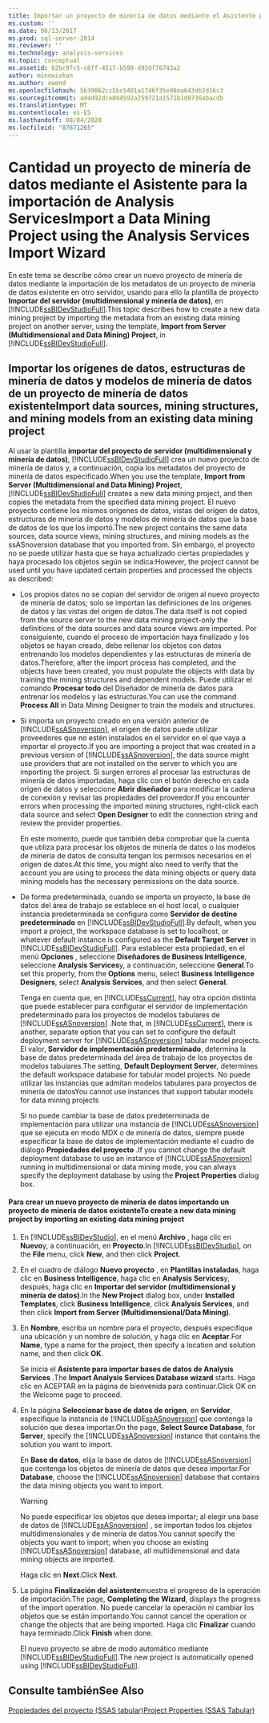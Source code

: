 ```yaml
---
title: Importar un proyecto de minería de datos mediante el Asistente para importación de Analysis Services | Microsoft Docs
ms.custom: ''
ms.date: 06/13/2017
ms.prod: sql-server-2014
ms.reviewer: ''
ms.technology: analysis-services
ms.topic: conceptual
ms.assetid: 62bc9fc5-c6ff-4517-b598-d92df76743a2
author: minewiskan
ms.author: owend
ms.openlocfilehash: 5b39062cc5bc5401a1746f35e98ea643db2d16c3
ms.sourcegitcommit: ad4d92dce894592a259721a1571b1d8736abacdb
ms.translationtype: MT
ms.contentlocale: es-ES
ms.lasthandoff: 08/04/2020
ms.locfileid: "87671265"
---
```

# <a name="import-a-data-mining-project-using-the-analysis-services-import-wizard"></a><span data-ttu-id="cc866-102">Cantidad un proyecto de minería de datos mediante el Asistente para la importación de Analysis Services</span><span class="sxs-lookup"><span data-stu-id="cc866-102">Import a Data Mining Project using the Analysis Services Import Wizard</span></span>
  <span data-ttu-id="cc866-103">En este tema se describe cómo crear un nuevo proyecto de minería de datos mediante la importación de los metadatos de un proyecto de minería de datos existente en otro servidor, usando para ello la plantilla de proyecto **Importar del servidor (multidimensional y minería de datos)**, en [!INCLUDE[ssBIDevStudioFull](../../includes/ssbidevstudiofull-md.md)].</span><span class="sxs-lookup"><span data-stu-id="cc866-103">This topic describes how to create a new data mining project by importing the metadata from an existing data mining project on another server, using the template, **Import from Server (Multidimensional and Data Mining) Project**, in [!INCLUDE[ssBIDevStudioFull](../../includes/ssbidevstudiofull-md.md)].</span></span>  
  
## <a name="import-data-sources-mining-structures-and-mining-models-from-an-existing-data-mining-project"></a><span data-ttu-id="cc866-104">Importar los orígenes de datos, estructuras de minería de datos y modelos de minería de datos de un proyecto de minería de datos existente</span><span class="sxs-lookup"><span data-stu-id="cc866-104">Import data sources, mining structures, and mining models from an existing data mining project</span></span>  
 <span data-ttu-id="cc866-105">Al usar la plantilla **importar del proyecto de servidor (multidimensional y minería de datos)**, [!INCLUDE[ssBIDevStudioFull](../../includes/ssbidevstudiofull-md.md)] crea un nuevo proyecto de minería de datos y, a continuación, copia los metadatos del proyecto de minería de datos especificado.</span><span class="sxs-lookup"><span data-stu-id="cc866-105">When you use the template, **Import from Server (Multidimensional and Data Mining) Project**, [!INCLUDE[ssBIDevStudioFull](../../includes/ssbidevstudiofull-md.md)] creates a new data mining project, and then copies the metadata from the specified data mining project.</span></span> <span data-ttu-id="cc866-106">El nuevo proyecto contiene los mismos orígenes de datos, vistas del origen de datos, estructuras de minería de datos y modelos de minería de datos que la base de datos de los que los importó.</span><span class="sxs-lookup"><span data-stu-id="cc866-106">The new project contains the same data sources, data source views, mining structures, and mining models as the ssASnoversion database that you imported from.</span></span> <span data-ttu-id="cc866-107">Sin embargo, el proyecto no se puede utilizar hasta que se haya actualizado ciertas propiedades y haya procesado los objetos según se indica:</span><span class="sxs-lookup"><span data-stu-id="cc866-107">However, the project cannot be used until you have updated certain properties and processed the objects as described:</span></span>  
  
-   <span data-ttu-id="cc866-108">Los propios datos no se copian del servidor de origen al nuevo proyecto de minería de datos; solo se importan las definiciones de los orígenes de datos y las vistas del origen de datos.</span><span class="sxs-lookup"><span data-stu-id="cc866-108">The data itself is not copied from the source server to the new data mining project-only the definitions of the data sources and data source views are imported.</span></span> <span data-ttu-id="cc866-109">Por consiguiente, cuando el proceso de importación haya finalizado y los objetos se hayan creado, debe rellenar los objetos con datos entrenando los modelos dependientes y las estructuras de minería de datos.</span><span class="sxs-lookup"><span data-stu-id="cc866-109">Therefore, after the import process has completed, and the objects have been created, you must populate the objects with data by training the mining structures and dependent models.</span></span> <span data-ttu-id="cc866-110">Puede utilizar el comando **Procesar todo** del Diseñador de minería de datos para entrenar los modelos y las estructuras.</span><span class="sxs-lookup"><span data-stu-id="cc866-110">You can use the command **Process All** in Data Mining Designer to train the models and structures.</span></span>  
  
-   <span data-ttu-id="cc866-111">Si importa un proyecto creado en una versión anterior de [!INCLUDE[ssASnoversion](../../includes/ssasnoversion-md.md)], el origen de datos puede utilizar proveedores que no estén instalados en el servidor en el que vaya a importar el proyecto.</span><span class="sxs-lookup"><span data-stu-id="cc866-111">If you are importing a project that was created in a previous version of [!INCLUDE[ssASnoversion](../../includes/ssasnoversion-md.md)], the data source might use providers that are not installed on the server to which you are importing the project.</span></span> <span data-ttu-id="cc866-112">Si surgen errores al procesar las estructuras de minería de datos importadas, haga clic con el botón derecho en cada origen de datos y seleccione **Abrir diseñador** para modificar la cadena de conexión y revisar las propiedades del proveedor.</span><span class="sxs-lookup"><span data-stu-id="cc866-112">If you encounter errors when processing the imported mining structures, right-click each data source and select **Open Designer** to edit the connection string and review the provider properties.</span></span>  
  
     <span data-ttu-id="cc866-113">En este momento, puede que también deba comprobar que la cuenta que utiliza para procesar los objetos de minería de datos o los modelos de minería de datos de consulta tengan los permisos necesarios en el origen de datos.</span><span class="sxs-lookup"><span data-stu-id="cc866-113">At this time, you might also need to verify that the account you are using to process the data mining objects or query data mining models has the necessary permissions on the data source.</span></span>  
  
-   <span data-ttu-id="cc866-114">De forma predeterminada, cuando se importa un proyecto, la base de datos del área de trabajo se establece en el host local, o cualquier instancia predeterminada se configura como **Servidor de destino predeterminado** en [!INCLUDE[ssBIDevStudioFull](../../includes/ssbidevstudiofull-md.md)].</span><span class="sxs-lookup"><span data-stu-id="cc866-114">By default, when you import a project, the workspace database is set to localhost, or whatever default instance is configured as the **Default Target Server** in [!INCLUDE[ssBIDevStudioFull](../../includes/ssbidevstudiofull-md.md)].</span></span> <span data-ttu-id="cc866-115">Para establecer esta propiedad, en el menú **Opciones** , seleccione **Diseñadores de Business Intelligence**, seleccione **Analysis Services**y, a continuación, seleccione **General**.</span><span class="sxs-lookup"><span data-stu-id="cc866-115">To set this property, from the **Options** menu, select **Business Intelligence Designers**, select **Analysis Services**, and then select **General**.</span></span>  
  
     <span data-ttu-id="cc866-116">Tenga en cuenta que, en [!INCLUDE[ssCurrent](../../includes/sscurrent-md.md)], hay otra opción distinta que puede establecer para configurar el servidor de implementación predeterminado para los proyectos de modelos tabulares de [!INCLUDE[ssASnoversion](../../includes/ssasnoversion-md.md)] .</span><span class="sxs-lookup"><span data-stu-id="cc866-116">Note that, in [!INCLUDE[ssCurrent](../../includes/sscurrent-md.md)], there is another, separate option that you can set to configure the default deployment server for [!INCLUDE[ssASnoversion](../../includes/ssasnoversion-md.md)] tabular model projects.</span></span> <span data-ttu-id="cc866-117">El valor, **Servidor de implementación predeterminado**, determina la base de datos predeterminada del área de trabajo de los proyectos de modelos tabulares.</span><span class="sxs-lookup"><span data-stu-id="cc866-117">The setting, **Default Deployment Server**, determines the default workspace database for tabular model projects.</span></span> <span data-ttu-id="cc866-118">No puede utilizar las instancias que admitan modelos tabulares para proyectos de minería de datos</span><span class="sxs-lookup"><span data-stu-id="cc866-118">You cannot use instances that support tabular models for data mining projects</span></span>  
  
     <span data-ttu-id="cc866-119">Si no puede cambiar la base de datos predeterminada de implementación para utilizar una instancia de [!INCLUDE[ssASnoversion](../../includes/ssasnoversion-md.md)] que se ejecuta en modo MDX o de minería de datos, siempre puede especificar la base de datos de implementación mediante el cuadro de diálogo **Propiedades del proyecto** .</span><span class="sxs-lookup"><span data-stu-id="cc866-119">If you cannot change the default deployment database to use an instance of [!INCLUDE[ssASnoversion](../../includes/ssasnoversion-md.md)] running in multidimensional or data mining mode, you can always specify the deployment database by using the **Project Properties** dialog box.</span></span>  
  
#### <a name="to-create-a-new-data-mining-project-by-importing-an-existing-data-mining-project"></a><span data-ttu-id="cc866-120">Para crear un nuevo proyecto de minería de datos importando un proyecto de minería de datos existente</span><span class="sxs-lookup"><span data-stu-id="cc866-120">To create a new data mining project by importing an existing data mining project</span></span>  
  
1.  <span data-ttu-id="cc866-121">En [!INCLUDE[ssBIDevStudio](../../includes/ssbidevstudio-md.md)], en el menú **Archivo** , haga clic en **Nuevo**y, a continuación, en **Proyecto**.</span><span class="sxs-lookup"><span data-stu-id="cc866-121">In [!INCLUDE[ssBIDevStudio](../../includes/ssbidevstudio-md.md)], on the **File** menu, click **New**, and then click **Project**.</span></span>  
  
2.  <span data-ttu-id="cc866-122">En el cuadro de diálogo **Nuevo proyecto** , en **Plantillas instaladas**, haga clic en **Business Intelligence**, haga clic en **Analysis Services**y, después, haga clic en **Importar del servidor (multidimensional y minería de datos)**.</span><span class="sxs-lookup"><span data-stu-id="cc866-122">In the **New Project** dialog box, under **Installed Templates**, click **Business Intelligence**, click **Analysis Services**, and then click **Import from Server (Multidimensional/Data Mining)**.</span></span>  
  
3.  <span data-ttu-id="cc866-123">En **Nombre**, escriba un nombre para el proyecto, después especifique una ubicación y un nombre de solución, y haga clic en **Aceptar**.</span><span class="sxs-lookup"><span data-stu-id="cc866-123">For **Name**, type a name for the project, then specify a location and solution name, and then click **OK**.</span></span>  
  
     <span data-ttu-id="cc866-124">Se inicia el **Asistente para importar bases de datos de Analysis Services** .</span><span class="sxs-lookup"><span data-stu-id="cc866-124">The **Import Analysis Services Database wizard** starts.</span></span> <span data-ttu-id="cc866-125">Haga clic en ACEPTAR en la página de bienvenida para continuar.</span><span class="sxs-lookup"><span data-stu-id="cc866-125">Click OK on the Welcome page to proceed.</span></span>  
  
4.  <span data-ttu-id="cc866-126">En la página **Seleccionar base de datos de origen**, en **Servidor**, especifique la instancia de [!INCLUDE[ssASnoversion](../../includes/ssasnoversion-md.md)] que contenga la solución que desea importar.</span><span class="sxs-lookup"><span data-stu-id="cc866-126">On the page, **Select Source Database**, for **Server**, specify the [!INCLUDE[ssASnoversion](../../includes/ssasnoversion-md.md)] instance that contains the solution you want to import.</span></span>  
  
     <span data-ttu-id="cc866-127">En **Base de datos**, elija la base de datos de [!INCLUDE[ssASnoversion](../../includes/ssasnoversion-md.md)] que contenga los objetos de minería de datos que desea importar.</span><span class="sxs-lookup"><span data-stu-id="cc866-127">For **Database**, choose the [!INCLUDE[ssASnoversion](../../includes/ssasnoversion-md.md)] database that contains the data mining objects you want to import.</span></span>  
  
    > [!WARNING]  
    >  <span data-ttu-id="cc866-128">No puede especificar los objetos que desea importar; al elegir una base de datos de [!INCLUDE[ssASnoversion](../../includes/ssasnoversion-md.md)] , se importan todos los objetos multidimensionales y de minería de datos.</span><span class="sxs-lookup"><span data-stu-id="cc866-128">You cannot specify the objects you want to import; when you choose an existing [!INCLUDE[ssASnoversion](../../includes/ssasnoversion-md.md)] database, all multidimensional and data mining objects are imported.</span></span>  
  
     <span data-ttu-id="cc866-129">Haga clic en **Next**.</span><span class="sxs-lookup"><span data-stu-id="cc866-129">Click **Next**.</span></span>  
  
5.  <span data-ttu-id="cc866-130">La página **Finalización del asistente**muestra el progreso de la operación de importación.</span><span class="sxs-lookup"><span data-stu-id="cc866-130">The page, **Completing the Wizard**, displays the progress of the import operation.</span></span> <span data-ttu-id="cc866-131">No puede cancelar la operación ni cambiar los objetos que se están importando.</span><span class="sxs-lookup"><span data-stu-id="cc866-131">You cannot cancel the operation or change the objects that are being imported.</span></span> <span data-ttu-id="cc866-132">Haga clic **Finalizar** cuando haya terminado.</span><span class="sxs-lookup"><span data-stu-id="cc866-132">Click **Finish** when done.</span></span>  
  
     <span data-ttu-id="cc866-133">El nuevo proyecto se abre de modo automático mediante [!INCLUDE[ssBIDevStudioFull](../../includes/ssbidevstudiofull-md.md)].</span><span class="sxs-lookup"><span data-stu-id="cc866-133">The new project is automatically opened using [!INCLUDE[ssBIDevStudioFull](../../includes/ssbidevstudiofull-md.md)].</span></span>  
  
## <a name="see-also"></a><span data-ttu-id="cc866-134">Consulte también</span><span class="sxs-lookup"><span data-stu-id="cc866-134">See Also</span></span>  
 [<span data-ttu-id="cc866-135">Propiedades del proyecto &#40;SSAS tabular&#41;</span><span class="sxs-lookup"><span data-stu-id="cc866-135">Project Properties &#40;SSAS Tabular&#41;</span></span>](../tabular-models/properties-ssas-tabular.md)  
  
  
